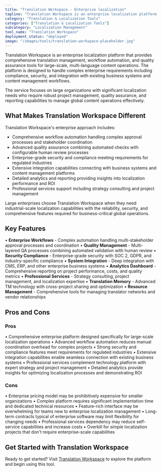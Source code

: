 ```yaml
---
title: "Translation Workspace - Enterprise localization"
tagline: "Translation Workspace is an enterprise localization platform that provides comprehensive translation management, workflow automation, and quality assurance tools for large-scale, multi-language content operations..."
category: "Translation & Localization Tools"
categories: ["Translation & Localization Tools"]
subcategory: "Localization Management"
tool_name: "Translation Workspace"
deployment_status: "deployed"
image: "/images/tools/translation-workspace-placeholder.jpg"
---
```


Translation Workspace is an enterprise localization platform that provides comprehensive translation management, workflow automation, and quality assurance tools for large-scale, multi-language content operations. The platform is designed to handle complex enterprise requirements including compliance, security, and integration with existing business systems and content management workflows.

The service focuses on large organizations with significant localization needs who require robust project management, quality assurance, and reporting capabilities to manage global content operations effectively.

## What Makes Translation Workspace Different

Translation Workspace's enterprise approach includes:
- Comprehensive workflow automation handling complex approval processes and stakeholder coordination
- Advanced quality assurance combining automated checks with configurable human review processes
- Enterprise-grade security and compliance meeting requirements for regulated industries
- Extensive integration capabilities connecting with business systems and content management platforms
- Detailed analytics and reporting providing insights into localization performance and ROI
- Professional services support including strategy consulting and project management

Large enterprises choose Translation Workspace when they need industrial-scale localization capabilities with the reliability, security, and comprehensive features required for business-critical global operations.

## Key Features

• **Enterprise Workflows** - Complex automation handling multi-stakeholder approval processes and coordination
• **Quality Management** - Multi-layered QA processes combining automated validation with human review
• **Security Compliance** - Enterprise-grade security with SOC 2, GDPR, and industry-specific compliance
• **System Integration** - Deep integration with CMS, ERP, and other enterprise business systems
• **Analytics Dashboard** - Comprehensive reporting on project performance, costs, and quality metrics
• **Professional Services** - Strategy consulting, project management, and localization expertise
• **Translation Memory** - Advanced TM technology with cross-project sharing and optimization
• **Resource Management** - Comprehensive tools for managing translator networks and vendor relationships

## Pros and Cons

### Pros
• Comprehensive enterprise platform designed specifically for large-scale localization operations
• Advanced workflow automation reduces manual coordination overhead for complex projects
• Strong security and compliance features meet requirements for regulated industries
• Extensive integration capabilities enable seamless connection with existing business systems
• Professional services complement technology platform with expert strategy and project management
• Detailed analytics provide insights for optimizing localization processes and demonstrating ROI

### Cons
• Enterprise pricing model may be prohibitively expensive for smaller organizations
• Complex platform requires significant implementation time and dedicated technical resources
• Feature-rich interface may be overwhelming for teams new to enterprise localization management
• Long-term contracts typical of enterprise software may limit flexibility for changing needs
• Professional services dependency may reduce self-service capabilities and increase costs
• Overkill for simple localization projects that don't require enterprise-scale capabilities

## Get Started with Translation Workspace

Ready to get started? Visit [Translation Workspace](https://www.translationworkspace.com/) to explore the platform and begin using this tool.